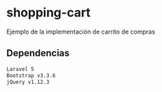 # shopping-cart

Ejemplo de la implementación de carrito de compras

## Dependencias
```html
Laravel 5
Bootstrap v3.3.6
jQuery v1.12.3
```
